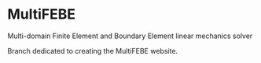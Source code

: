 # MultiFEBE
Multi-domain Finite Element and Boundary Element linear mechanics solver

Branch dedicated to creating the MultiFEBE website.
